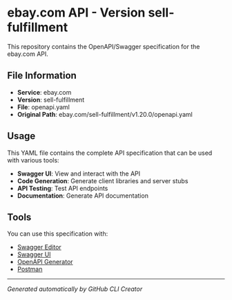 # ebay.com API - Version sell-fulfillment

This repository contains the OpenAPI/Swagger specification for the ebay.com API.

## File Information

- **Service**: ebay.com
- **Version**: sell-fulfillment
- **File**: openapi.yaml
- **Original Path**: ebay.com/sell-fulfillment/v1.20.0/openapi.yaml

## Usage

This YAML file contains the complete API specification that can be used with various tools:

- **Swagger UI**: View and interact with the API
- **Code Generation**: Generate client libraries and server stubs
- **API Testing**: Test API endpoints
- **Documentation**: Generate API documentation

## Tools

You can use this specification with:

- [Swagger Editor](https://editor.swagger.io/)
- [Swagger UI](https://swagger.io/tools/swagger-ui/)
- [OpenAPI Generator](https://openapi-generator.tech/)
- [Postman](https://www.postman.com/)

---

*Generated automatically by GitHub CLI Creator*
